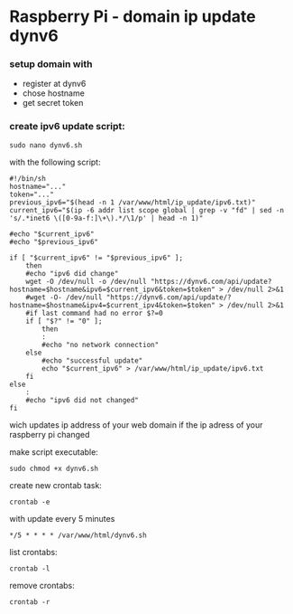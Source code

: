 # Raspberry Pi - domain ip update dynv6

### setup domain with 
- register at dynv6
- chose hostname
- get secret token

### create ipv6 update script:
```
sudo nano dynv6.sh
```

with the following script:
```
#!/bin/sh
hostname="..."
token="..."
previous_ipv6="$(head -n 1 /var/www/html/ip_update/ipv6.txt)"
current_ipv6="$(ip -6 addr list scope global | grep -v "fd" | sed -n 's/.*inet6 \([0-9a-f:]\+\).*/\1/p' | head -n 1)"

#echo "$current_ipv6"
#echo "$previous_ipv6"

if [ "$current_ipv6" != "$previous_ipv6" ];
	then
	#echo "ipv6 did change"
	wget -O /dev/null -o /dev/null "https://dynv6.com/api/update?hostname=$hostname&ipv6=$current_ipv6&token=$token" > /dev/null 2>&1
	#wget -O- /dev/null "https://dynv6.com/api/update/?hostname=$hostname&ipv4=$current_ipv4&token=$token" > /dev/null 2>&1
	#if last command had no error $?=0
	if [ "$?" != "0" ];
		then
		:
		#echo "no network connection"
	else
		#echo "successful update"
		echo "$current_ipv6" > /var/www/html/ip_update/ipv6.txt
	fi
else
	:
	#echo "ipv6 did not changed"
fi
```
wich updates ip address of your web domain if the ip adress of your raspberry pi changed

make script executable:
```
sudo chmod +x dynv6.sh
```

create new crontab task:
```
crontab -e
```
with update every 5 minutes
```
*/5 * * * * /var/www/html/dynv6.sh
```

list crontabs:
```
crontab -l
```

remove crontabs:
```
crontab -r
```